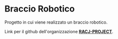 # Braccio Robotico
Progetto in cui viene realizzato un braccio robotico.

Link per il github dell'organizzazione [**RACJ-PROJECT**](https://github.com/RACJ-PROJECT).

